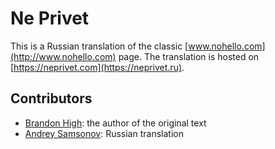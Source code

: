 # Ne Privet

This is a Russian translation of the classic [www.nohello.com](http://www.nohello.com) page. The translation is hosted on [https://neprivet.com](https://neprivet.ru).

## Contributors

* [Brandon High](https://plus.google.com/109027777332815018147): the author of the original text
* [Andrey Samsonov](https://github.com/kryzhovnik): Russian translation
